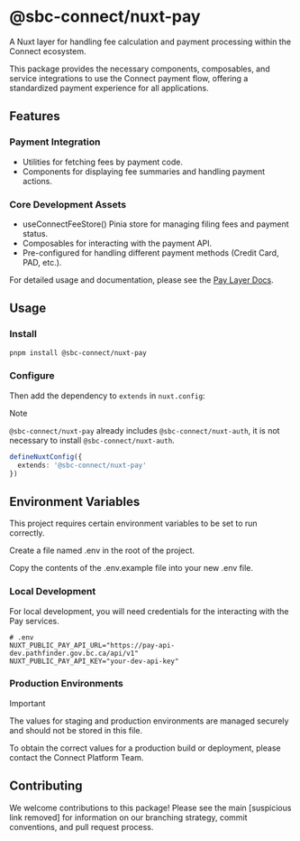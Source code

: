 # @sbc-connect/nuxt-pay
A Nuxt layer for handling fee calculation and payment processing within the Connect ecosystem.

This package provides the necessary components, composables, and service integrations to use the Connect payment flow, offering a standardized payment experience for all applications.

## Features

### Payment Integration
- Utilities for fetching fees by payment code.
- Components for displaying fee summaries and handling payment actions.


### Core Development Assets
- useConnectFeeStore() Pinia store for managing filing fees and payment status.
- Composables for interacting with the payment API.
- Pre-configured for handling different payment methods (Credit Card, PAD, etc.).

For detailed usage and documentation, please see the [Pay Layer Docs](../../../docs/packages/layers/pay/intro.md).

## Usage

### Install

```bash
pnpm install @sbc-connect/nuxt-pay
```

### Configure
Then add the dependency to `extends` in `nuxt.config`:

> [!NOTE]
> `@sbc-connect/nuxt-pay` already includes `@sbc-connect/nuxt-auth`, it is not necessary to install `@sbc-connect/nuxt-auth`.

```ts
defineNuxtConfig({
  extends: '@sbc-connect/nuxt-pay'
})
```

## Environment Variables
This project requires certain environment variables to be set to run correctly.

Create a file named .env in the root of the project.

Copy the contents of the .env.example file into your new .env file.

### Local Development
For local development, you will need credentials for the interacting with the Pay services.

```
# .env
NUXT_PUBLIC_PAY_API_URL="https://pay-api-dev.pathfinder.gov.bc.ca/api/v1"
NUXT_PUBLIC_PAY_API_KEY="your-dev-api-key"
```

### Production Environments
> [!IMPORTANT]
> The values for staging and production environments are managed securely and should not be stored in this file.

To obtain the correct values for a production build or deployment, please contact the Connect Platform Team.

## Contributing
We welcome contributions to this package! Please see the main [suspicious link removed] for information on our branching strategy, commit conventions, and pull request process.